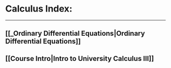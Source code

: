 # Calculus Index:

***


## [[_Ordinary Differential Equations|Ordinary Differential Equations]]

## [[Course Intro|Intro to University Calculus III]]

